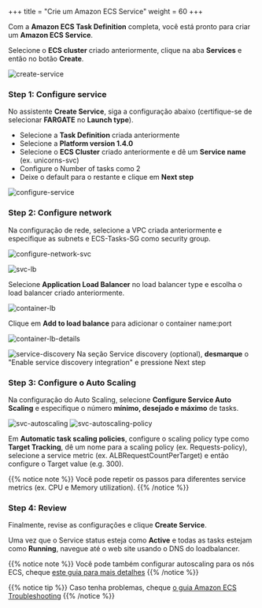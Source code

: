 +++
title = "Crie um Amazon ECS Service"
weight = 60
+++

Com a **Amazon ECS Task Definition** completa, você está pronto para criar um **Amazon ECS Service**.

Selecione o **ECS cluster** criado anteriormente, clique na aba **Services** e então no botão **Create**.

![create-service](/ecs/create-service.png)

### Step 1: Configure service

No assistente **Create Service**, siga a configuração abaixo (certifique-se de selecionar **FARGATE** no **Launch type**).  

- Selecione a **Task Definition** criada anteriormente  
- Selecione a **Platform version 1.4.0**                                                                           
- Selecione o **ECS Cluster** criado anteriormente e dê um **Service name** (ex. unicorns-svc)                                   
- Configure o Number of tasks como 2  
- Deixe o default para o restante e clique em **Next step**  


![configure-service](/ecs/configure-service.png)

### Step 2: Configure network

Na configuração de rede, selecione a VPC criada anteriormente e especifique as subnets e ECS-Tasks-SG como security group.

![configure-network-svc](/ecs/configure-network-svc.png)


![svc-lb](/ecs/svc-lb.png)

Selecione **Application Load Balancer** no load balancer type e escolha o load balancer criado anteriormente.

![container-lb](/ecs/container-lb.png)

Clique em **Add to load balance** para adicionar o container name:port

![container-lb-details](/ecs/container-lb-details.png)


![service-discovery](/ecs/service-discovery.png)
Na seção Service discovery (optional), **desmarque** o "Enable service discovery integration" e pressione Next step

### Step 3: Configure o Auto Scaling

Na configuração do Auto Scaling, selecione **Configure Service Auto Scaling** e especifique o número **mínimo, desejado e máximo** de tasks.

![svc-autoscaling](/ecs/svc-autoscaling.png)
![svc-autoscaling-policy](/ecs/svc-autoscaling-policy.png)

Em **Automatic task scaling policies**, configure o scaling policy type como **Target Tracking**, dê um nome para a scaling policy (ex. Requests-policy), selecione a service metric (ex. ALBRequestCountPerTarget) e então configure o Target value (e.g. 300).

{{% notice note %}}
Você pode repetir os passos para diferentes service metrics (ex. CPU e Memory utilization).
{{% /notice %}}  

### Step 4: Review

Finalmente, revise as configurações e clique **Create Service**.

Uma vez que o Service status esteja como **Active** e todas as tasks estejam como **Running**, navegue até o web site usando o DNS do loadbalancer.

{{% notice note %}}
Você pode também configurar autoscaling para os nós ECS, cheque [este guia para mais detalhes](https://docs.aws.amazon.com/AmazonECS/latest/developerguide/cloudwatch_alarm_autoscaling.html)
{{% /notice %}}  


{{% notice tip %}}
Caso tenha problemas, cheque [o guia Amazon ECS Troubleshooting](https://docs.aws.amazon.com/AmazonECS/latest/developerguide/troubleshooting.html)
{{% /notice %}}
